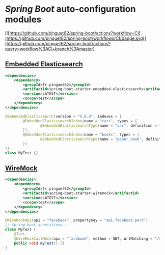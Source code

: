 # *Spring Boot* auto-configuration modules

[![https://github.com/pinguet62/spring-boot/actions?workflow=CI](https://github.com/pinguet62/spring-boot/workflows/CI/badge.svg)](https://github.com/pinguet62/spring-boot/actions?query=workflow%3ACI+branch%3Amaster)

## [Embedded Elasticsearch](https://github.com/allegro/embedded-elasticsearch)

```xml
<dependencies>
    <dependency>
        <groupId>fr.pinguet62</groupId>
        <artifactId>spring-boot-starter-embedded-elasticsearch</artifactId>
        <version>LATEST</version>
        <scope>test</scope>
    </dependency>
</dependencies>
```

```java
@EmbeddedElasticsearch(version = "5.6.0", indexes = {
        @EmbeddedElasticsearchIndex(name = "cars", types = {
                @EmbeddedElasticsearchType(name = "car", definition = "classpath:car-mapping.json"),
        }),
        @EmbeddedElasticsearchIndex(name = "books", types = {
                @EmbeddedElasticsearchType(name = "paper_book", definition = "classpath:paper-book-mapping.json"),
        })
})
class MyTest {}
```

## [WireMock](http://wiremock.org/docs/junit-rule)

```xml
<dependencies>
    <dependency>
        <groupId>fr.pinguet62</groupId>
        <artifactId>spring-boot-starter-wiremock</artifactId>
        <version>LATEST</version>
        <scope>test</scope>
    </dependency>
</dependencies>
```

```java
@WireMockApi(api = "facebook", propertyKey = "api.facebook.port")
// Spring boot annotations...
class MyTest {
    @Test
    @WireMockCallMock(api = "facebook", method = GET, urlMatching = "/second", status = 200, bodyResource = "classpath:fr/pinguet62/springboot/wiremock/test.txt")
    public void myTest() {}
}
```
